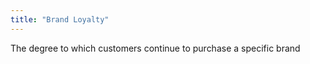 ```yaml
---
title: "Brand Loyalty"
---
```

The degree to which customers continue to purchase a specific brand

